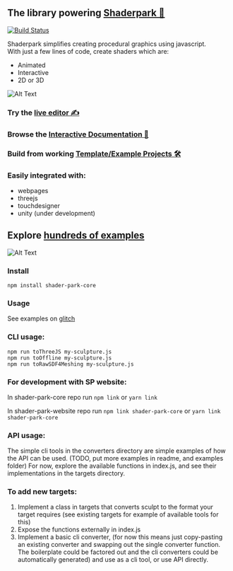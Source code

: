 ## The library powering [Shaderpark 🔮](https://shaderpark.com)     
[![Build Status](https://travis-ci.com/shader-park/shader-park-core.svg?branch=master)](https://travis-ci.com/shader-park/shader-park-core)  

Shaderpark simplifies creating procedural graphics using javascript.  
With just a few lines of code, create shaders which are:
- Animated
- Interactive
- 2D or 3D

![Alt Text](https://i.imgur.com/okVONOu.gif)



### Try the [live editor ✍️](https://shaderpark.netlify.app/new)
### Browse the [Interactive Documentation 📖](https://shader-park-docs.netlify.app/references-js/)
### Build from working [Template/Example Projects 🛠️](https://github.com/shader-park/shader-park-examples)

### Easily integrated with:
- webpages
- threejs
- touchdesigner
- unity (under development)

## Explore [hundreds of examples](https://shaderpark.netlify.app/explore)

![Alt Text](https://i.imgur.com/dFI9g12.gif)


### Install   
`npm install shader-park-core`

### Usage
See examples on [glitch](https://glitch.com/@torinmb/shader-park-examples)

### CLI usage:  
  
```npm run toThreeJS my-sculpture.js```    
```npm run toOffline my-sculpture.js```    
```npm run toRawSDF4Meshing my-sculpture.js```    

### For development with SP website:  
In shader-park-core repo run
```npm link```
or
```yarn link```

In shader-park-website repo run
```npm link shader-park-core```
or 
```yarn link shader-park-core```

### API usage:  
  The simple cli tools in the converters directory are simple examples of how the API can be used. (TODO, put more examples in readme, and examples folder)
  For now, explore the available functions in index.js, and see their implementations in the targets directory.   
   
### To add new targets:
1. Implement a class in targets that converts sculpt to the format your target requires (see existing targets for example of available tools for this)
2. Expose the functions externally in index.js
3. Implement a basic cli converter, (for now this means just copy-pasting an existing converter and swapping out the single converter function. The boilerplate could be factored out and the cli converters could be automatically generated) and use as a cli tool, or use API directly.

